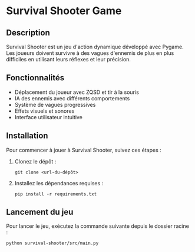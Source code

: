 # Survival Shooter Game

## Description
Survival Shooter est un jeu d'action dynamique développé avec Pygame. Les joueurs doivent survivre à des vagues d'ennemis de plus en plus difficiles en utilisant leurs réflexes et leur précision.

## Fonctionnalités
- Déplacement du joueur avec ZQSD et tir à la souris
- IA des ennemis avec différents comportements
- Système de vagues progressives
- Effets visuels et sonores
- Interface utilisateur intuitive

## Installation
Pour commencer à jouer à Survival Shooter, suivez ces étapes :

1. Clonez le dépôt :
   ```
   git clone <url-du-dépôt>
   ```

3. Installez les dépendances requises :
   ```
   pip install -r requirements.txt
   ```

## Lancement du jeu
Pour lancer le jeu, exécutez la commande suivante depuis le dossier racine :
```
python survival-shooter/src/main.py
```
